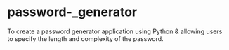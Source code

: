 # password-_generator
To create a password generator application using Python & allowing users to specify the length and complexity of the password.
